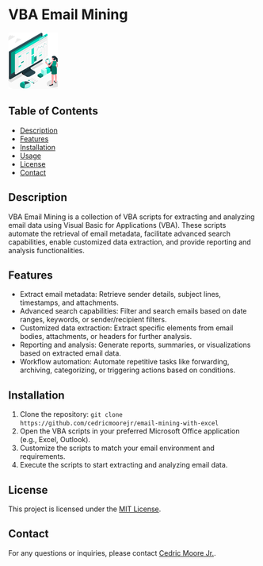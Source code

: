 # VBA Email Mining

![VBA Email Mining Logo](logo.png) <!-- If you have a logo, replace the logo.png file name -->

## Table of Contents

- [Description](#description)
- [Features](#features)
- [Installation](#installation)
- [Usage](#usage)
- [License](#license)
- [Contact](#contact)

## Description

VBA Email Mining is a collection of VBA scripts for extracting and analyzing email data using Visual Basic for Applications (VBA). These scripts automate the retrieval of email metadata, facilitate advanced search capabilities, enable customized data extraction, and provide reporting and analysis functionalities.

## Features

- Extract email metadata: Retrieve sender details, subject lines, timestamps, and attachments.
- Advanced search capabilities: Filter and search emails based on date ranges, keywords, or sender/recipient filters.
- Customized data extraction: Extract specific elements from email bodies, attachments, or headers for further analysis.
- Reporting and analysis: Generate reports, summaries, or visualizations based on extracted email data.
- Workflow automation: Automate repetitive tasks like forwarding, archiving, categorizing, or triggering actions based on conditions.

## Installation

1. Clone the repository: `git clone https://github.com/cedricmoorejr/email-mining-with-excel`
2. Open the VBA scripts in your preferred Microsoft Office application (e.g., Excel, Outlook).
3. Customize the scripts to match your email environment and requirements.
4. Execute the scripts to start extracting and analyzing email data.

## License

This project is licensed under the [MIT License](LICENSE.txt).

## Contact

For any questions or inquiries, please contact [Cedric Moore Jr.](cedricmoorejunior@outlook.com).


